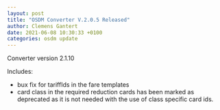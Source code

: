 ```yaml
---
layout: post
title: "OSDM Converter V.2.0.5 Released"
author: Clemens Gantert
date: 2021-06-08 10:30:33 +0100
categories: osdm update
---
```


Converter version 2.1.10

Includes: 

 - bux fix for tariffIds in the fare templates
 - card class in the required reduction cards has been marked as deprecated as it is 
   not needed with the use of class specific card ids.